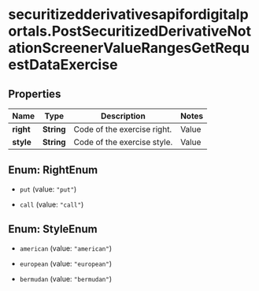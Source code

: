 # securitizedderivativesapifordigitalportals.PostSecuritizedDerivativeNotationScreenerValueRangesGetRequestDataExercise

## Properties

Name | Type | Description | Notes
------------ | ------------- | ------------- | -------------
**right** | **String** | Code of the exercise right. | Value | Description | | --- | --- | | put | A put option gives buyer the right, but not the obligation, to sell an asset at a specified price within a specific time period. Put is synonymous to short or bear and is used in a broader sense for products that make profits from falling underlying levels. | | call | A call option gives buyer the right, but not the obligation, to buy an asset at a specified price within a specific time period. Call is synonymous to long or bull and is used in a broader sense for products that make profits from rising underlying levels. |   | [optional] 
**style** | **String** | Code of the exercise style. | Value | Description | | --- | --- | | american | An American-style securitized derivative can be exercised anytime during its life. | | european | An European-style securitized derivative can be exercised at maturity only. | | bermudan | A Bermudan-style securitized derivative can be exercised only on predetermined dates. |   | [optional] 



## Enum: RightEnum


* `put` (value: `"put"`)

* `call` (value: `"call"`)





## Enum: StyleEnum


* `american` (value: `"american"`)

* `european` (value: `"european"`)

* `bermudan` (value: `"bermudan"`)




